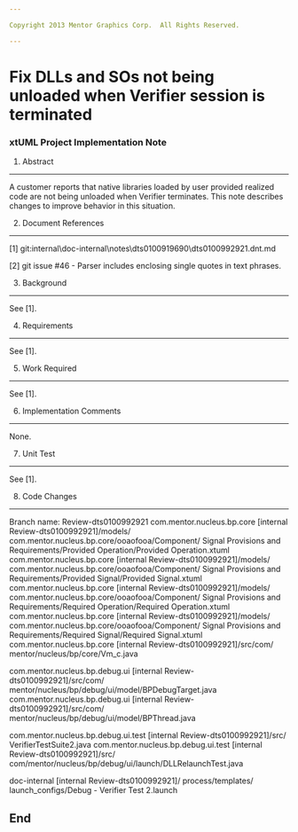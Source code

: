 ```yaml
---

Copyright 2013 Mentor Graphics Corp.  All Rights Reserved.

---
```


# Fix DLLs and SOs not being unloaded when Verifier session is terminated
### xtUML Project Implementation Note

1. Abstract
-----------
A customer reports that native libraries loaded by user provided realized
code are not being unloaded when Verifier terminates. This note describes
changes to improve behavior in this situation.

2. Document References
----------------------
[1] git:internal\doc-internal\notes\dts0100919690\dts0100992921.dnt.md

[2] git issue #46 - Parser includes enclosing single quotes in text phrases.

3. Background
-------------
See [1].

4. Requirements
---------------
See [1].

5. Work Required
----------------
See [1].

6. Implementation Comments
--------------------------
None.

7. Unit Test
------------
See [1].

8. Code Changes
---------------
Branch name: Review-dts0100992921
com.mentor.nucleus.bp.core [internal Review-dts0100992921]/models/
    com.mentor.nucleus.bp.core/ooaofooa/Component/
    Signal Provisions and Requirements/Provided Operation/Provided Operation.xtuml
com.mentor.nucleus.bp.core [internal Review-dts0100992921]/models/
    com.mentor.nucleus.bp.core/ooaofooa/Component/
    Signal Provisions and Requirements/Provided Signal/Provided Signal.xtuml
com.mentor.nucleus.bp.core [internal Review-dts0100992921]/models/
    com.mentor.nucleus.bp.core/ooaofooa/Component/
    Signal Provisions and Requirements/Required Operation/Required Operation.xtuml
com.mentor.nucleus.bp.core [internal Review-dts0100992921]/models/
    com.mentor.nucleus.bp.core/ooaofooa/Component/
    Signal Provisions and Requirements/Required Signal/Required Signal.xtuml
com.mentor.nucleus.bp.core [internal Review-dts0100992921]/src/com/
    mentor/nucleus/bp/core/Vm_c.java

com.mentor.nucleus.bp.debug.ui [internal Review-dts0100992921]/src/com/
    mentor/nucleus/bp/debug/ui/model/BPDebugTarget.java
com.mentor.nucleus.bp.debug.ui [internal Review-dts0100992921]/src/com/
    mentor/nucleus/bp/debug/ui/model/BPThread.java

com.mentor.nucleus.bp.debug.ui.test [internal Review-dts0100992921]/src/
    VerifierTestSuite2.java
com.mentor.nucleus.bp.debug.ui.test [internal Review-dts0100992921]/src/
    com/mentor/nucleus/bp/debug/ui/launch/DLLRelaunchTest.java

doc-internal [internal Review-dts0100992921]/ process/templates/
    launch_configs/Debug - Verifier Test 2.launch

End
---

